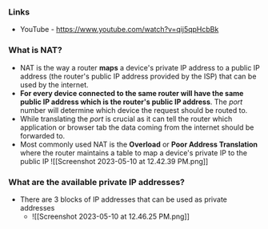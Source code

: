 
### Links
- YouTube - <https://www.youtube.com/watch?v=qij5qpHcbBk>


### What is NAT?
- NAT is the way a router **maps** a device's private IP address to a public IP address (the router's public IP address provided by the ISP) that can be used by the internet.
- **For every device connected to the same router will have the same public IP address which is the router's public IP address**. The *port* number will determine which device the request should be routed to.
- While translating the *port* is crucial as it can tell the router which application or browser tab the data coming from the internet should be forwarded to.
- Most commonly used NAT is the **Overload** or **Poor Address Translation** where the router maintains a table to map a device's private IP to the public IP
	![[Screenshot 2023-05-10 at 12.42.39 PM.png]]

### What are the available private IP addresses?
- There are 3 blocks of IP addresses that can be used as private addresses
	- ![[Screenshot 2023-05-10 at 12.46.25 PM.png]]